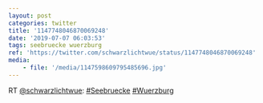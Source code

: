 ```yaml
---
layout: post
categories: twitter
title: '1147748046870069248'
date: '2019-07-07 06:03:53'
tags: seebruecke wuerzburg
ref: 'https://twitter.com/schwarzlichtwue/status/1147748046870069248'
media:
    - file: '/media/1147598609795485696.jpg'
---
```

RT [@schwarzlichtwue](https://twitter.com/schwarzlichtwue): [#Seebruecke](/t/seebruecke) [#Wuerzburg](/t/wuerzburg)  

